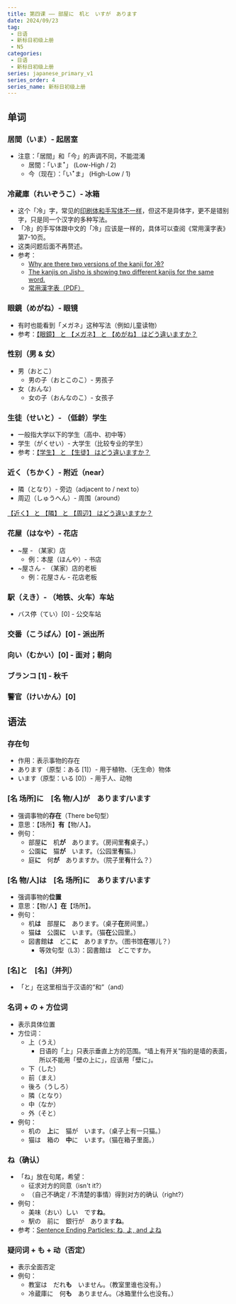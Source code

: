 ```yaml
---
title: 第四课 —— 部屋に　机と　いすが　あります
date: 2024/09/23
tag:
 - 日语
 - 新标日初级上册
 - N5
categories:
 - 日语
 - 新标日初级上册
series: japanese_primary_v1
series_order: 4
series_name: 新标日初级上册
---
```


## 单词

### 居間（いま）- 起居室

+ 注意：「居間」和「今」的声调不同，不能混淆
  + 居間：「いまꜜ」 (Low-High / 2)
  + 今（现在）：「いꜜま」 (High-Low / 1)

### 冷蔵庫（れいぞうこ）- 冰箱

+ 这个「冷」字，常见的[印刷体和手写体不一样](https://jisho.org/search/%E5%86%B7%20%23kanji)，但这不是异体字，更不是错别字，只是同一个汉字的多种写法。
+ 「冷」的手写体跟中文的「冷」应该是一样的，具体可以查阅《常用漢字表》第7-10页。
+ 这类问题后面不再赘述。
+ 参考：
  + [Why are there two versions of the kanji for 冷?](https://japanese.stackexchange.com/questions/3191/why-are-there-two-versions-of-the-kanji-for-%E5%86%B7)
  + [The kanjis on Jisho is showing two different kanjis for the same word.](https://www.reddit.com/r/LearnJapanese/comments/lz87oe/the_kanjis_on_jisho_is_showing_two_different/)
  + [常用漢字表（PDF）](https://www.bunka.go.jp/kokugo_nihongo/sisaku/joho/joho/kijun/naikaku/pdf/joyokanjihyo_20101130.pdf)

### 眼鏡（めがね）- 眼镜

+ 有时也能看到「メガネ」这种写法（例如儿童读物）
+ 参考：[【眼鏡】 と 【メガネ】 と 【めがね】 はどう違いますか？](https://hinative.com/ja/questions/1629117)

### 性别（男 & 女）

+ 男（おとこ）
  + 男の子（おとこのこ）- 男孩子
+ 女（おんな）
  + 女の子（おんなのこ）- 女孩子

### 生徒（せいと）- （低龄）学生

+ 一般指大学以下的学生（高中、初中等）
+ 学生（がくせい）- 大学生（比较专业的学生）
+ 参考：[【学生】 と 【生徒】 はどう違いますか？](https://hinative.com/ja/questions/15478032)

### 近く（ちかく）- 附近（near）

+ 隣（となり）- 旁边（adjacent to / next to）
+ 周辺（しゅうへん）- 周围（around）

[【近く】 と 【隣】 と 【周辺】 はどう違いますか？](https://hinative.com/ja/questions/1344761)

### 花屋（はなや）- 花店

+ ~屋 - （某家）店
  + 例：本屋（ほんや）- 书店
+ ~屋さん - （某家）店的老板
  + 例：花屋さん - 花店老板

### 駅（えき）- （地铁、火车）车站

+ バス停（てい）\[0\] - 公交车站

### 交番（こうばん）\[0\] - 派出所

### 向い（むかい）\[0\] - 面对；朝向

### ブランコ \[1\] - 秋千

### 警官（けいかん）\[0\]

## 语法

### 存在句

+ 作用：表示事物的存在
+ あります（原型：ある \[1\]）- 用于植物、（无生命）物体
+ います（原型：いる \[0\]）- 用于人、动物

### \[名 场所\]に　\[名 物/人\]が　あります/います

+ 强调事物的**存在**（There be句型）
+ 意思：【场所】**有**【物/人】。
+ 例句：
  + 部屋**に**　机**が**　あります。（房间里**有**桌子。）
  + 公園**に**　猫**が**　います。（公园里**有**猫。）
  + 庭**に**　何**が**　ありますか。（院子里**有**什么？）

### \[名 物/人\]は　\[名 场所\]に　あります/います

+ 强调事物的**位置**
+ 意思：【物/人】**在**【场所】。
+ 例句：
  + 机**は**　部屋**に**　あります。（桌子**在**房间里。）
  + 猫**は**　公園**に**　います。（猫**在**公园里。）
  + 図書館**は**　どこ**に**　ありますか。（图书馆**在**哪儿？）
    + 等效句型（L3）：図書館は　どこですか。

### \[名\]と　\[名\]（并列）

+ 「と」在这里相当于汉语的“和”（and）

### 名词 + の + 方位词

+ 表示具体位置
+ 方位词：
  + 上（うえ）
    + 日语的「上」只表示垂直上方的范围。“墙上有开关”指的是墙的表面，所以不能用「壁の上に」，应该用「壁に」。
  + 下（した）
  + 前（まえ）
  + 後ろ（うしろ）
  + 隣（となり）
  + 中（なか）
  + 外（そと）
+ 例句：
  + 机の　**上**に　猫が　います。（桌子上有一只猫。）
  + 猫は　箱の　**中**に　います。（猫在箱子里面。）

### ね（确认）

+ 「ね」放在句尾，希望：
  + 征求对方的同意（isn't it?）
  + （自己不确定 / 不清楚的事情）得到对方的确认（right?）
+ 例句：
  + 美味（おい）しい　です**ね**。
  + 駅の　前に　銀行が　あります**ね**。
+ 参考：[Sentence Ending Particles: ね, よ, and よね](https://www.wasabi-jpn.com/japanese-grammar/sentence-ending-particles/)

### 疑问词 + も + 动（否定）

+ 表示全面否定
+ 例句：
  + 教室は　だれ**も**　いません。（教室里谁也没有。）
  + 冷蔵庫に　何**も**　ありません。（冰箱里什么也没有。）
